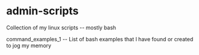 # admin-scripts
Collection of my linux scripts -- mostly bash 

command_examples_1 --	List of bash examples that I have found or created to jog my memory
